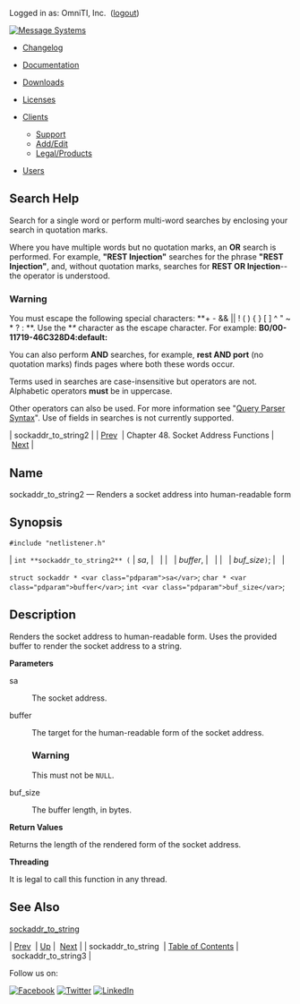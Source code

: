 Logged in as: OmniTI, Inc.  ([logout](https://support.messagesystems.com/logout.php))

[![Message Systems](https://support.messagesystems.com/images/ms-white205.png)](https://support.messagesystems.com/start.php) 

*   [Changelog](https://support.messagesystems.com/start.php?show=changelog)
*   [Documentation](https://support.messagesystems.com/docs/)
*   [Downloads](https://support.messagesystems.com/start.php)

*   [Licenses](https://support.messagesystems.com/license_summary.php)
*   <a href="">Clients</a>
    *   [Support](https://support.messagesystems.com/cs.php)
    *   [Add/Edit](https://support.messagesystems.com/edit_client.php)
    *   [Legal/Products](https://support.messagesystems.com/edit_products.php)
*   [Users](https://support.messagesystems.com/edit_customer.php)

## Search Help

Search for a single word or perform multi-word searches by enclosing your search in quotation marks.

Where you have multiple words but no quotation marks, an **OR** search is performed. For example, **"REST Injection"** searches for the phrase **"REST Injection"**, and, without quotation marks, searches for **REST OR Injection**--the operator is understood.

### Warning

You must escape the following special characters: **+ - && || ! ( ) { } [ ] ^ " ~ * ? : \**. Use the **\** character as the escape character. For example: **B0/00-11719-46C328D4\:default\:**

You can also perform **AND** searches, for example, **rest AND port** (no quotation marks) finds pages where both these words occur.

Terms used in searches are case-insensitive but operators are not. Alphabetic operators **must** be in uppercase.

Other operators can also be used. For more information see "[Query Parser Syntax](https://lucene.apache.org/core/old_versioned_docs/versions/3_0_0/queryparsersyntax.html)". Use of fields in searches is not currently supported.

| sockaddr_to_string2 |
| [Prev](apis.sockaddr_to_string.php)  | Chapter 48. Socket Address Functions |  [Next](apis.sockaddr_to_string3.php) |

<a name="apis.sockaddr_to_string2"></a>
## Name

sockaddr_to_string2 — Renders a socket address into human-readable form

## Synopsis

`#include "netlistener.h"`

| `int **sockaddr_to_string2** (` | <var class="pdparam">sa</var>, |   |
|   | <var class="pdparam">buffer</var>, |   |
|   | <var class="pdparam">buf_size</var>`)`; |   |

`struct sockaddr * <var class="pdparam">sa</var>`;
`char * <var class="pdparam">buffer</var>`;
`int <var class="pdparam">buf_size</var>`;<a name="idp34710512"></a>
## Description

Renders the socket address to human-readable form. Uses the provided buffer to render the socket address to a string.

**Parameters**

<dl class="variablelist">

<dt>sa</dt>

<dd>

The socket address.

</dd>

<dt>buffer</dt>

<dd>

The target for the human-readable form of the socket address.

### Warning

This must not be `NULL`.

</dd>

<dt>buf_size</dt>

<dd>

The buffer length, in bytes.

</dd>

</dl>

**Return Values**

Returns the length of the rendered form of the socket address.

**Threading**

It is legal to call this function in any thread.

<a name="idp34721680"></a>
## See Also

[sockaddr_to_string](apis.sockaddr_to_string.php "sockaddr_to_string")

| [Prev](apis.sockaddr_to_string.php)  | [Up](sockaddr.php) |  [Next](apis.sockaddr_to_string3.php) |
| sockaddr_to_string  | [Table of Contents](index.php) |  sockaddr_to_string3 |

Follow us on:

[![Facebook](https://support.messagesystems.com/images/icon-facebook.png)](http://www.facebook.com/messagesystems) [![Twitter](https://support.messagesystems.com/images/icon-twitter.png)](http://twitter.com/#!/MessageSystems) [![LinkedIn](https://support.messagesystems.com/images/icon-linkedin.png)](http://www.linkedin.com/company/message-systems)